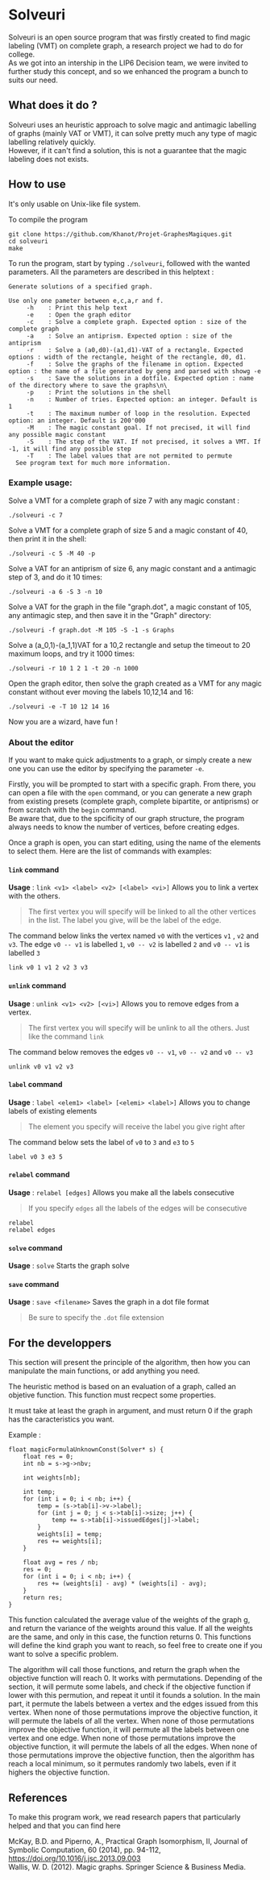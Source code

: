 # Solveuri

Solveuri is an open source program that was firstly created to find magic labeling (VMT) on complete graph, a research project we had to do for college.   
As we got into an intership in the LIP6 Decision team, we were invited to further study this concept, and so we enhanced the program a bunch to suits our need.  

## What does it do ?

Solveuri uses an heuristic approach to solve magic and antimagic labelling of graphs (mainly VAT or VMT), it can solve pretty much any type of magic labelling relatively quickly.  
However, if it can't find a solution, this is not a guarantee that the magic labeling does not exists.  

## How to use

It's only usable on Unix-like file system.

To compile the program
```
git clone https://github.com/Khanot/Projet-GraphesMagiques.git
cd solveuri
make
```

To run the program, start by typing `./solveuri`, followed with the wanted parameters.
All the parameters are described in this helptext : 
```
Generate solutions of a specified graph.

Use only one pameter between e,c,a,r and f.
     -h    : Print this help text
     -e    : Open the graph editor
     -c    : Solve a complete graph. Expected option : size of the complete graph
     -a    : Solve an antiprism. Expected option : size of the antiprism
     -r    : Solve a (a0,d0)-(a1,d1)-VAT of a rectangle. Expected options : width of the rectangle, height of the rectangle, d0, d1.
     -f    : Solve the graphs of the filename in option. Expected option : the name of a file generated by geng and parsed with showg -e
     -s    : Save the solutions in a dotfile. Expected option : name of the directory where to save the graphs\n\
     -p    : Print the solutions in the shell
     -n    : Number of tries. Expected option: an integer. Default is 1 
     -t    : The maximum number of loop in the resolution. Expected option: an integer. Default is 200'000 
     -M    : The magic constant goal. If not precised, it will find any possible magic constant
     -S    : The step of the VAT. If not precised, it solves a VMT. If -1, it will find any possible step
     -T    : The label values that are not permited to permute 
  See program text for much more information.

```



### Example usage:

Solve a VMT for a complete graph of size 7 with any magic constant :
```
./solveuri -c 7
```
Solve a VMT for a complete graph of size 5 and a magic constant of 40, then print it in the shell:

```
./solveuri -c 5 -M 40 -p
```
Solve a VAT for an antiprism of size 6, any magic constant and a antimagic step of 3, and do it 10 times:

```
./solveuri -a 6 -S 3 -n 10
```
Solve a VAT for the graph in the file "graph.dot", a magic constant of 105, any antimagic step, and then save it in the "Graph" directory:

```
./solveuri -f graph.dot -M 105 -S -1 -s Graphs
```
Solve a (a_0,1)-(a_1,1)VAT for a 10,2 rectangle and setup the timeout to 20 maximum loops, and try it 1000 times:

```
./solveuri -r 10 1 2 1 -t 20 -n 1000
```
Open the graph editor, then solve the graph created as a VMT for any magic constant without ever moving the labels 10,12,14 and 16:

```
./solveuri -e -T 10 12 14 16
 ```

Now you are a wizard, have fun !


### About the editor

If you want to make quick adjustments to a graph, or simply create a new one you can use the editor by specifying the parameter `-e`.

Firstly, you will be prompted to start with a specific graph. From there, you can open a file with the `open`  command, or you can generate a new graph from existing presets (complete graph, complete bipartite, or antiprisms) or from scratch with the `begin` command.  
Be aware that, due to the spcificity of our graph structure, the program always needs to know the number of vertices, before creating edges.  

Once a graph is open, you can start editing, using the name of the elements to select them. Here are the list of commands with examples:

#### `link` command
**Usage** : `link <v1> <label> <v2> [<label> <vi>]`  Allows you to link a vertex with the others.
> The first vertex you will specify will be linked to all the other vertices in the list. The label you give, will be the label of the edge.  

The command below links the vertex named `v0` with the vertices `v1` , `v2`  and `v3`. The edge `v0 -- v1` is labelled `1`, `v0 -- v2` is labelled `2` and `v0 -- v1` is labelled `3`   
```
link v0 1 v1 2 v2 3 v3
```

#### `unlink` command
**Usage** : `unlink <v1> <v2> [<vi>]`  Allows you to remove edges from a vertex.
> The first vertex you will specify will be unlink to all the others. Just like the command `link`  

The command below removes the edges `v0 -- v1`, `v0 -- v2` and `v0 -- v3`
```
unlink v0 v1 v2 v3
```

#### `label` command
**Usage** : `label <elem1> <label> [<elemi> <label>]`  Allows you to change labels of existing elements
> The element you specify will receive the label you give right after

The command below sets the label of `v0` to `3` and `e3` to `5` 
```
label v0 3 e3 5
```

#### `relabel` command
**Usage** : `relabel [edges]`  Allows you make all the labels consecutive
> If you specify `edges` all the labels of the edges will be consecutive

```
relabel
relabel edges
```

#### `solve` command
**Usage** : `solve`  Starts the graph solve

#### `save` command
**Usage** : `save <filename>`  Saves the graph in a dot file format
> Be sure to specify the `.dot`  file extension

## For the developpers

This section will present the principle of the algorithm, then how you can manipulate the main functions, or add anything you need.

The heuristic method is based on an evaluation of a graph, called an objetive function. This function must recpect some properties.

It must take at least the graph in argument, and must return 0 if the graph has the caracteristics you want.

Example :
```
float magicFormulaUnknownConst(Solver* s) {
    float res = 0;
    int nb = s->g->nbv;

    int weights[nb];

    int temp;
    for (int i = 0; i < nb; i++) {
        temp = (s->tab[i]->v->label);
        for (int j = 0; j < s->tab[i]->size; j++) {
            temp += s->tab[i]->issuedEdges[j]->label;
        }
        weights[i] = temp;
        res += weights[i];
    }

    float avg = res / nb;
    res = 0;
    for (int i = 0; i < nb; i++) {
        res += (weights[i] - avg) * (weights[i] - avg);
    }
    return res;
}
```
This function calculated the average value of the weights of the graph g, and return the variance of the weights around this value.
If all the weights are the same, and only in this case, the function returns 0.
This functions will define the kind graph you want to reach, so feel free to create one if you want to solve a specific problem.

The algorithm will call those functions, and return the graph when the objective function will reach 0.
It works with permutations. Depending of the section, it will permute some labels, and check if the objective function if lower with this permution, and repeat it until it founds a solution.
In the main part, it permute the labels between a vertex and the edges issued from this vertex.
When none of those permutations improve the objective function, it will permute the labels of all the vertex.
When none of those permutations improve the objective function, it will permute all the labels between one vertex and one edge.
When none of those permutations improve the objective function, it will permute the labels of all the edges.
When none of those permutations improve the objective function, then the algorithm has reach a local minimum, so it permutes randomly two labels, even if it highers the objective function.











## References

To make this program work, we read research papers that particularly helped and that you can find here  

McKay, B.D. and Piperno, A., Practical Graph Isomorphism, II, Journal of Symbolic Computation, 60 (2014), pp. 94-112, https://doi.org/10.1016/j.jsc.2013.09.003   
Wallis, W. D. (2012). Magic graphs. Springer Science & Business Media.

